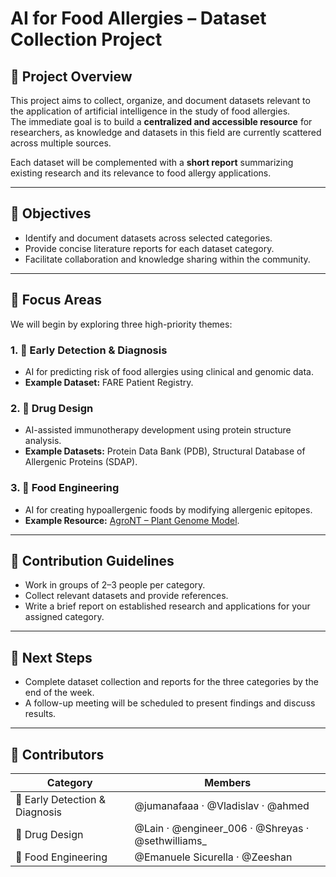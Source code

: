 # AI for Food Allergies – Dataset Collection Project  

## 📌 Project Overview  
This project aims to collect, organize, and document datasets relevant to the application of artificial intelligence in the study of food allergies.  
The immediate goal is to build a **centralized and accessible resource** for researchers, as knowledge and datasets in this field are currently scattered across multiple sources.  

Each dataset will be complemented with a **short report** summarizing existing research and its relevance to food allergy applications.  

---

## 🎯 Objectives  
- Identify and document datasets across selected categories.  
- Provide concise literature reports for each dataset category.  
- Facilitate collaboration and knowledge sharing within the community.  

---

## 📂 Focus Areas  
We will begin by exploring three high-priority themes:  

### 1. 🏥 Early Detection & Diagnosis  
- AI for predicting risk of food allergies using clinical and genomic data.  
- **Example Dataset:** FARE Patient Registry.  

### 2. 🧬 Drug Design  
- AI-assisted immunotherapy development using protein structure analysis.  
- **Example Datasets:** Protein Data Bank (PDB), Structural Database of Allergenic Proteins (SDAP).  

### 3. 🌿 Food Engineering  
- AI for creating hypoallergenic foods by modifying allergenic epitopes.  
- **Example Resource:** [AgroNT – Plant Genome Model](https://instadeep.com/research/paper/a-large-language-foundational-model-for-edible-plant-genomes/).  

---

## 🤝 Contribution Guidelines  
- Work in groups of 2–3 people per category.  
- Collect relevant datasets and provide references.  
- Write a brief report on established research and applications for your assigned category.  

---

## 📅 Next Steps  
- Complete dataset collection and reports for the three categories by the end of the week.  
- A follow-up meeting will be scheduled to present findings and discuss results.  

---

## 👥 Contributors  

| Category                     | Members                                                                 |
|------------------------------|-------------------------------------------------------------------------|
| 🏥 Early Detection & Diagnosis | @jumanafaaa · @Vladislav · @ahmed                                      |
| 🧬 Drug Design                | @Lain · @engineer_006 · @Shreyas · @sethwilliams_                      |
| 🌿 Food Engineering           | @Emanuele Sicurella · @Zeeshan                                         |
